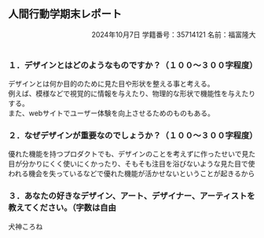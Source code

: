 ## 人間行動学期末レポート　 

<div style="text-align: right;">
2024年10月7日    
学籍番号：35714121    
名前：福富隆大    
<br>
<br>

</div>  

### １．デザインとはどのようなものですか？（１００〜３００字程度）  

デザインとは何か目的のために見た目や形状を整える事と考える。  
例えば、模様などで視覚的に情報を与えたり、物理的な形状で機能性を与えたりする。  
また、webサイトでユーザー体験を向上させるためのものもある。  

### ２．なぜデザインが重要なのでしょうか？（１００〜３００字程度）  
優れた機能を持つプロダクトでも、デザインのことを考えずに作ったせいで見た目が分かりにくく使いにくかったり、そもそも注目を浴びないような見た目で使われる機会を失っているなどで優れた機能が活かせないということが起きるから

### ３．あなたの好きなデザイン、アート、デザイナー、アーティストを教えてください。（字数は自由  

犬神ころね